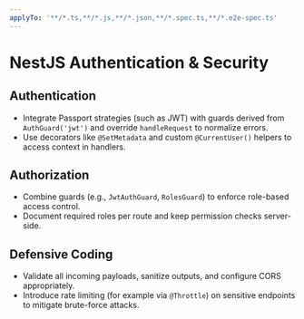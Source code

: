 ```yaml
---
applyTo: '**/*.ts,**/*.js,**/*.json,**/*.spec.ts,**/*.e2e-spec.ts'
---
```


# NestJS Authentication & Security

## Authentication
- Integrate Passport strategies (such as JWT) with guards derived from `AuthGuard('jwt')` and override `handleRequest` to normalize errors.
- Use decorators like `@SetMetadata` and custom `@CurrentUser()` helpers to access context in handlers.

## Authorization
- Combine guards (e.g., `JwtAuthGuard`, `RolesGuard`) to enforce role-based access control.
- Document required roles per route and keep permission checks server-side.

## Defensive Coding
- Validate all incoming payloads, sanitize outputs, and configure CORS appropriately.
- Introduce rate limiting (for example via `@Throttle`) on sensitive endpoints to mitigate brute-force attacks.
